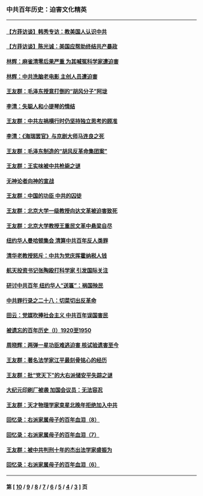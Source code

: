 ### 中共百年历史：迫害文化精英
---
#### [【方菲访谈】韩秀专访：教美国人认识中共](../../pages/nf1176111/n13821310.md?12170430) 
#### [【方菲访谈】陈光诚：美国应帮助终结共产暴政](../../pages/nf1176111/n13759521.md?12170430) 
#### [林辉：麻雀清零后果严重 为其喊冤科学家遭迫害](../../pages/nf1176111/n13746900.md?12170430) 
#### [林辉：中共洗脑老电影 主创人员遭迫害](../../pages/nf1176111/n13699437.md?12170430) 
#### [王友群：毛泽东授意打倒的“胡风分子”阿垅](../../pages/nf1176111/n13592541.md?12170430) 
#### [李清：失聪人和小提琴的情结](../../pages/nf1176111/n13459280.md?12170430) 
#### [王友群：中共左祸横行时仍坚持独立思考的顾准](../../pages/nf1176111/n13444722.md?12170430) 
#### [李清：《海瑞罢官》与京剧大师马连良之死](../../pages/nf1176111/n13412316.md?12170430) 
#### [王友群：毛泽东制造的“胡风反革命集团案”](../../pages/nf1176111/n13324909.md?12170430) 
#### [王友群：王实味被中共枪毙之谜](../../pages/nf1176111/n13307502.md?12170430) 
#### [无神论者向神的宣战](../../pages/nf1176111/n13281535.md?12170430) 
#### [王友群：中国的功臣 中共的囚徒](../../pages/nf1176111/n13291790.md?12170430) 
#### [王友群：北京大学一级教授向达文革被迫害致死](../../pages/nf1176111/n13150966.md?12170430) 
#### [王友群：北京大学教授王重民文革中悬梁自尽](../../pages/nf1176111/n13084645.md?12170430) 
#### [纽约华人曼哈顿集会 清算中共百年反人类罪](../../pages/nf1176111/n13084157.md?12170430) 
#### [清华老教授怒斥：中共为党庆挥霍纳税人钱](../../pages/nf1176111/n13071430.md?12170430) 
#### [航天投资书记张陶殴打科学家 引发国际关注](../../pages/nf1176111/n13069132.md?12170430) 
#### [研讨中共百年 纽约华人“送匾”：祸国殃民](../../pages/nf1176111/n13057367.md?12170430) 
#### [中共罪行录之二十八：切菜切出反革命](../../pages/nf1176111/n13030600.md?12170430) 
#### [田云：党媒吹捧社会主义 中共百年误国害民](../../pages/nf1176111/n13006682.md?12170430) 
#### [被遗忘的百年历史（I）1920至1950](../../pages/nf1176111/n12986411.md?12170430) 
#### [周晓辉：两弹一星功臣难逃迫害 核试验遗害至今](../../pages/nf1176111/n12974997.md?12170430) 
#### [王友群：著名法学家江平最刻骨铭心的经历](../../pages/nf1176111/n12970787.md?12170430) 
#### [王友群：批“党天下”的大右派储安平失踪之谜](../../pages/nf1176111/n12954229.md?12170430) 
#### [大纪元印刷厂被袭 加国会议员：无法容忍](../../pages/nf1176111/n12883028.md?12170430) 
#### [王友群：天才物理学家束星北晚年拒绝加入中共](../../pages/nf1176111/n12792913.md?12170430) 
#### [回忆录：右派家属母子的百年血泪（8）](../../pages/nf1176111/n12706196.md?12170430) 
#### [回忆录：右派家属母子的百年血泪（7）](../../pages/nf1176111/n12706191.md?12170430) 
#### [王友群：被中共判刑十年的杰出法学家盛振为](../../pages/nf1176111/n12706141.md?12170430) 
#### [回忆录：右派家属母子的百年血泪（6）](../../pages/nf1176111/n12698863.md?12170430) 

---
#### 第 [ [10](./10.md?12170430) / [9](./9.md?12170430) / [8](./8.md?12170430) / [7](./7.md?12170430) / [6](./6.md?12170430) / [5](./5.md?12170430) / [4](./4.md?12170430) / [3](./3.md?12170430) ] 页
